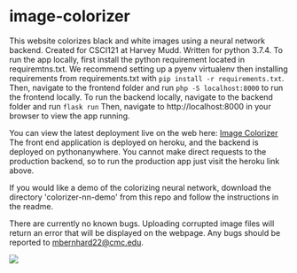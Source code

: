 # image-colorizer
This website colorizes black and white images using a neural network backend. Created for CSCI121 at Harvey Mudd. Written for python 3.7.4. 
To run the app locally, first install the python requirement located in requiremtns.txt. We recommend setting up a pyenv virtualenv then installing requirements from requirements.txt with 
```pip install -r requirements.txt```. Then, navigate to the frontend folder and run 
```php -S localhost:8000``` 
to run the frontend locally. To run the backend locally, navigate to the backend folder and run 
```flask run```
Then, navigate to http://localhost:8000 in your browser to view the app running. 

You can view the latest deployment live on the web here:
[Image Colorizer](https://cs121-image-colorizer.herokuapp.com)
The front end application is deployed on heroku, and the backend is deployed on pythonanywhere. You cannot make direct requests to the production backend, so to run the production app just visit the heroku link above.

If you would like a demo of the colorizing neural network, download the directory 'colorizer-nn-demo' from this repo and follow the instructions in the readme.

There are currently no known bugs. Uploading corrupted image files will return an error that will be displayed on the webpage. Any bugs should be reported to mbernhard22@cmc.edu. 

![](color.gif)
